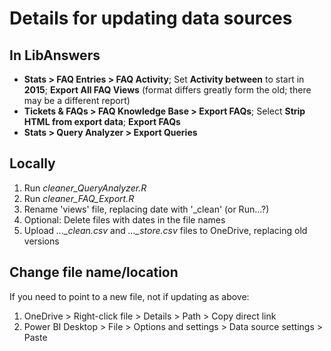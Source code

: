 # Details for updating data sources

## In LibAnswers
- **Stats > FAQ Entries > FAQ Activity**; Set **Activity between** to start in **2015**; **Export All FAQ Views** (format differs greatly form the old; there may be a different report)
- **Tickets & FAQs > FAQ Knowledge Base > Export FAQs**; Select **Strip HTML from export data**; **Export FAQs**
- **Stats > Query Analyzer > Export Queries**

## Locally
1. Run *cleaner_QueryAnalyzer.R*
1. Run *cleaner_FAQ_Export.R*
1. Rename 'views' file, replacing date with '_clean' (or Run...?)
1. Optional: Delete files with dates in the file names
1. Upload *..._clean.csv* and *..._store.csv* files to OneDrive, replacing old versions

## Change file name/location
If you need to point to a new file, not if updating as above:
1. OneDrive > Right-click file > Details > Path > Copy direct link
1. Power BI Desktop > File > Options and settings > Data source settings > Paste